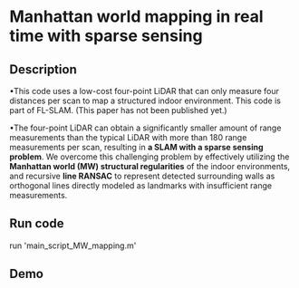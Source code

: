 # Manhattan world mapping in real time with sparse sensing

## Description
•This code uses a low-cost four-point LiDAR that can only measure four distances per scan to map a structured indoor environment. This code is part of FL-SLAM. (This paper has not been published yet.)

•The four-point LiDAR can obtain a significantly smaller amount of range measurements than the typical LiDAR with more than 180 range measurements per scan, resulting in **a SLAM with a sparse sensing problem**. We overcome this challenging problem by effectively utilizing the **Manhattan world (MW) structural regularities** of the indoor environments, and recursive **line RANSAC** to represent detected surrounding walls as orthogonal lines directly modeled as landmarks with insufficient range measurements. 

## Run code
run 'main_script_MW_mapping.m'

## Demo
